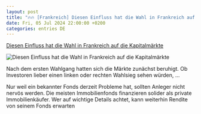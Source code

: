 ```yaml
---
layout: post
title: "🔥🔥 [Frankreich] Diesen Einfluss hat die Wahl in Frankreich auf die Kapitalmärkte"
date: Fri, 05 Jul 2024 22:00:00 +0200
categories: entries DE
---
```

[Diesen Einfluss hat die Wahl in Frankreich auf die Kapitalmärkte](https://www.capital.de/geld-versicherungen/diesen-einfluss-hat-die-wahl-in-frankreich-auf-die-kapitalmaerkte-34857194.html)

![Diesen Einfluss hat die Wahl in Frankreich auf die Kapitalmärkte](https://image.capital.de/34857304/t/rl/v1/w1440/r1.7778/-/marine-le-pen.jpg)

Nach dem ersten Wahlgang hatten sich die Märkte zunächst beruhigt. Ob Investoren lieber einen linken oder rechten Wahlsieg sehen würden, ...

Nur weil ein bekannter Fonds derzeit Probleme hat, sollten Anleger nicht nervös werden. Die meisten Immobilienfonds finanzieren solider als private Immobilienkäufer. Wer auf wichtige Details achtet, kann weiterhin Rendite von seinem Fonds erwarten

